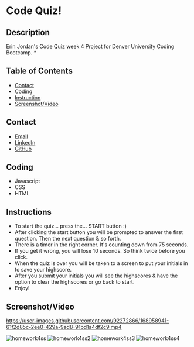 # Code Quiz!

## Description
Erin Jordan's Code Quiz week 4 Project for Denver University Coding Bootcamp.
* 

## Table of Contents
* [Contact](#Contact)
* [Coding](#Coding)
* [Instruction](#Instruction)
* [Screenshot/Video](#Screenshot/Video)

## Contact
* <a href="https://erinjordan2790@gmail.com">Email</a> <br>
* <a href="https://www.linkedin.com/in/erin-jordan-b04210223/">LinkedIn</a> <br>
* <a href="https://github.com/ErinJordan222">GitHub</a> <br>

## Coding
* Javascript
* CSS
* HTML

## Instructions
* To start the quiz... press the... START button :)
* After clicking the start button you will be prompted to answer the first question. Then the next question & so forth.
* There is a timer in the right corner. It's counting down from 75 seconds.
* If you get it wrong, you will lose 10 seconds. So think twice before you click.
* When the quiz is over you will be taken to a screen to put your initials in to save your highscore.
* After you submit your initials you will see the highscores & have the option to clear the highscores or go back to start.
* Enjoy!

## Screenshot/Video

https://user-images.githubusercontent.com/92272866/168958941-61f2d85c-2ee0-429a-9ad8-91bd1a4df2c9.mp4

![homework4ss](https://user-images.githubusercontent.com/92272866/168958815-3c1a105f-7373-49ed-b9b9-8cfe0d2d89f2.png)
![homework4ss2](https://user-images.githubusercontent.com/92272866/168958819-35409688-4466-4279-b823-9fed79545a12.png)
![homework4ss3](https://user-images.githubusercontent.com/92272866/168958827-370c9252-6b83-4644-b77d-bd22d4666a46.png)
![homework4ss4](https://user-images.githubusercontent.com/92272866/168958840-8acc89a2-1691-4664-9edf-d16f78addab9.png)


